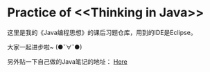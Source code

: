 Practice of \<\<Thinking in Java>>
================================

这里是我的《Java编程思想》的课后习题仓库，用到的IDE是Eclipse。 

大家一起进步啦~ (●ˇ∀ˇ●)

另外贴一下自己做的Java笔记的地址： [Here](https://github.com/lightyears1998/a-gzhu-coder/blob/master/note/java.md)
